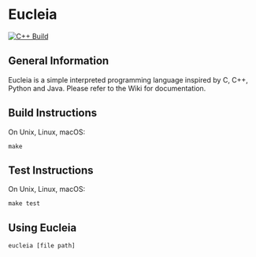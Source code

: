 Eucleia
=======

[![C++ Build](https://github.com/EdwardPalmer99/eucleia/actions/workflows/ci.yml/badge.svg)](https://github.com/EdwardPalmer99/eucleia/actions/workflows/ci.yml)

General Information
-------------------
Eucleia is a simple interpreted programming language inspired by C, C++, Python and Java. Please refer to the Wiki for documentation.

Build Instructions
------------------
On Unix, Linux, macOS:
```
make
```

Test Instructions
------------------
On Unix, Linux, macOS:
```
make test
```

Using Eucleia
-------------
```
eucleia [file path]
```
